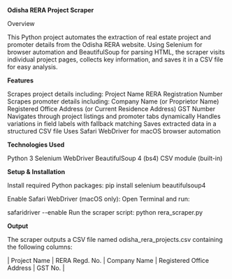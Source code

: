 **Odisha RERA Project Scraper**

Overview

This Python project automates the extraction of real estate project and promoter details from the Odisha RERA website. Using Selenium for browser automation and BeautifulSoup for parsing HTML, the scraper visits individual project pages, collects key information, and saves it in a CSV file for easy analysis.

**Features**

Scrapes project details including:
Project Name
RERA Registration Number
Scrapes promoter details including:
Company Name (or Proprietor Name)
Registered Office Address (or Current Residence Address)
GST Number
Navigates through project listings and promoter tabs dynamically
Handles variations in field labels with fallback matching
Saves extracted data in a structured CSV file
Uses Safari WebDriver for macOS browser automation

**Technologies Used**

Python 3
Selenium WebDriver
BeautifulSoup 4 (bs4)
CSV module (built-in)

**Setup & Installation**


Install required Python packages:
pip install selenium beautifulsoup4

Enable Safari WebDriver (macOS only):
Open Terminal and run:

safaridriver --enable
Run the scraper script:
python rera_scraper.py

**Output**

The scraper outputs a CSV file named odisha_rera_projects.csv containing the following columns:

| Project Name | RERA Regd. No. | Company Name | Registered Office Address | GST No. |

